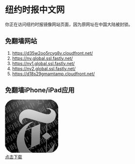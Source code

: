 <h1>纽约时报中文网</h1>
<p>你正在访问纽约时报镜像网站页面，因为原网址在中国大陆被封锁。</p>
<h2>免翻墙网站</h2>
<ol>
<li><a href="https://d35w2oo5rcyg8v.cloudfront.net/" target="1">https://d35w2oo5rcyg8v.cloudfront.net/</a></li>
<li><a href="https://ny.global.ssl.fastly.net/" target="2">https://ny.global.ssl.fastly.net/</a></li>
<li><a href="https://ny1.global.ssl.fastly.net/" target="3">https://ny1.global.ssl.fastly.net/</a></li>
<li><a href="https://ny2.global.ssl.fastly.net/" target="4">https://ny2.global.ssl.fastly.net/</a></li>
<li><a href="https://d18s29gmamtamp.cloudfront.net/" target="5">https://d18s29gmamtamp.cloudfront.net/</a></li>
</ol>
<h2>免翻墙iPhone/iPad应用</h2>
<p>
	<a href="https://itunes.apple.com/cn/app/niu-yue-shi-bao-zhong-wen-wang/id807498298?mt=8">
		<img src="icon175x175.jpeg" />
		<br/>点击下载
	</a>
</p>